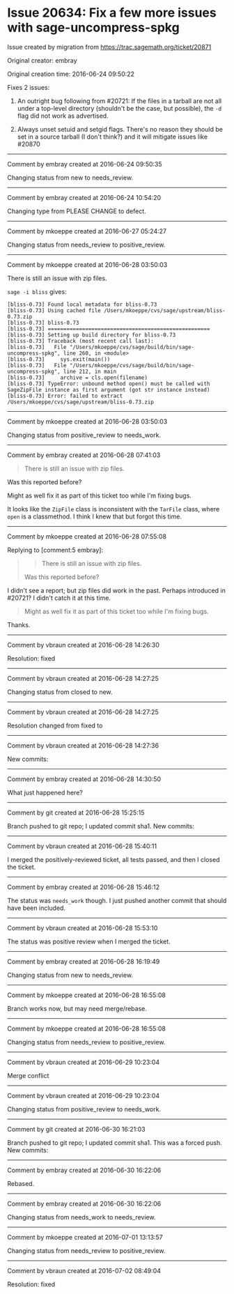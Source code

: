 # Issue 20634: Fix a few more issues with sage-uncompress-spkg

Issue created by migration from https://trac.sagemath.org/ticket/20871

Original creator: embray

Original creation time: 2016-06-24 09:50:22

Fixes 2 issues:

1. An outright bug following from #20721: If the files in a tarball are not all under a top-level directory (shouldn't be the case, but possible), the `-d` flag did not work as advertised.

2. Always unset setuid and setgid flags.  There's no reason they should be set in a source tarball (I don't think?) and it will mitigate issues like #20870


---

Comment by embray created at 2016-06-24 09:50:35

Changing status from new to needs_review.


---

Comment by embray created at 2016-06-24 10:54:20

Changing type from PLEASE CHANGE to defect.


---

Comment by mkoeppe created at 2016-06-27 05:24:27

Changing status from needs_review to positive_review.


---

Comment by mkoeppe created at 2016-06-28 03:50:03

There is still an issue with zip files.

`sage -i bliss` gives:

```
[bliss-0.73] Found local metadata for bliss-0.73
[bliss-0.73] Using cached file /Users/mkoeppe/cvs/sage/upstream/bliss-0.73.zip
[bliss-0.73] bliss-0.73
[bliss-0.73] ====================================================
[bliss-0.73] Setting up build directory for bliss-0.73
[bliss-0.73] Traceback (most recent call last):
[bliss-0.73]   File "/Users/mkoeppe/cvs/sage/build/bin/sage-uncompress-spkg", line 260, in <module>
[bliss-0.73]     sys.exit(main())
[bliss-0.73]   File "/Users/mkoeppe/cvs/sage/build/bin/sage-uncompress-spkg", line 212, in main
[bliss-0.73]     archive = cls.open(filename)
[bliss-0.73] TypeError: unbound method open() must be called with SageZipFile instance as first argument (got str instance instead)
[bliss-0.73] Error: failed to extract /Users/mkoeppe/cvs/sage/upstream/bliss-0.73.zip
```



---

Comment by mkoeppe created at 2016-06-28 03:50:03

Changing status from positive_review to needs_work.


---

Comment by embray created at 2016-06-28 07:41:03

> There is still an issue with zip files.

Was this reported before?

Might as well fix it as part of this ticket too while I'm fixing bugs.

It looks like the `ZipFile` class is inconsistent with the `TarFile` class, where `open` is a classmethod.  I think I knew that but forgot this time.


---

Comment by mkoeppe created at 2016-06-28 07:55:08

Replying to [comment:5 embray]:
> > There is still an issue with zip files.
> 
> Was this reported before?

I didn't see a report; but zip files did work in the past. Perhaps introduced in #20721? I didn't catch it at this time.

> Might as well fix it as part of this ticket too while I'm fixing bugs.

Thanks.


---

Comment by vbraun created at 2016-06-28 14:26:30

Resolution: fixed


---

Comment by vbraun created at 2016-06-28 14:27:25

Changing status from closed to new.


---

Comment by vbraun created at 2016-06-28 14:27:25

Resolution changed from fixed to 


---

Comment by vbraun created at 2016-06-28 14:27:36

New commits:


---

Comment by embray created at 2016-06-28 14:30:50

What just happened here?


---

Comment by git created at 2016-06-28 15:25:15

Branch pushed to git repo; I updated commit sha1. New commits:


---

Comment by vbraun created at 2016-06-28 15:40:11

I merged the positively-reviewed ticket, all tests passed, and then I closed the ticket.


---

Comment by embray created at 2016-06-28 15:46:12

The status was `needs_work` though.  I just pushed another commit that should have been included.


---

Comment by vbraun created at 2016-06-28 15:53:10

The status was positive review when I merged the ticket.


---

Comment by embray created at 2016-06-28 16:19:49

Changing status from new to needs_review.


---

Comment by mkoeppe created at 2016-06-28 16:55:08

Branch works now, but may need merge/rebase.


---

Comment by mkoeppe created at 2016-06-28 16:55:08

Changing status from needs_review to positive_review.


---

Comment by vbraun created at 2016-06-29 10:23:04

Merge conflict


---

Comment by vbraun created at 2016-06-29 10:23:04

Changing status from positive_review to needs_work.


---

Comment by git created at 2016-06-30 16:21:03

Branch pushed to git repo; I updated commit sha1. This was a forced push. New commits:


---

Comment by embray created at 2016-06-30 16:22:06

Rebased.


---

Comment by embray created at 2016-06-30 16:22:06

Changing status from needs_work to needs_review.


---

Comment by mkoeppe created at 2016-07-01 13:13:57

Changing status from needs_review to positive_review.


---

Comment by vbraun created at 2016-07-02 08:49:04

Resolution: fixed
